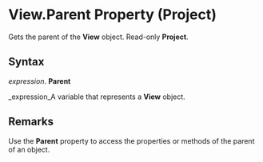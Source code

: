
# View.Parent Property (Project)

Gets the parent of the  **View** object. Read-only **Project**.


## Syntax

 _expression_. **Parent**

 _expression_A variable that represents a  **View** object.


## Remarks

Use the  **Parent** property to access the properties or methods of the parent of an object.

